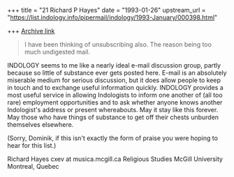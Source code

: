 +++
title = "21 Richard P Hayes"
date = "1993-01-26"
upstream_url = "https://list.indology.info/pipermail/indology/1993-January/000398.html"

+++
[Archive link](https://list.indology.info/pipermail/indology/1993-January/000398.html)

> I have been thinking of unsubscribing also.
> The reason being too much undigested mail.

INDOLOGY seems to me like a nearly ideal e-mail discussion group, partly
because so little of substance ever gets posted here. E-mail is an
absolutely miserable medium for serious discussion, but it does allow
people to keep in touch and to exchange useful information quickly.
INDOLOGY provides a most useful service in allowing Indologists to
inform one another of (all too rare) employment opportunities and to
ask whether anyone knows another Indologist's address or present
whereabouts. May it stay like this forever. May those who have things
of substance to get off their chests unburden themselves elsewhere.

(Sorry, Dominik, if this isn't exactly the form of praise you were
hoping to hear for this list.)


Richard Hayes                                      cxev at musica.mcgill.ca
Religious Studies           McGill University           Montreal, Quebec




